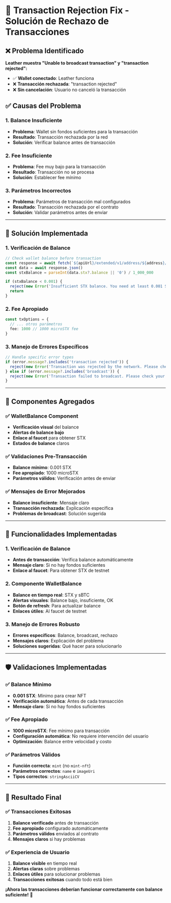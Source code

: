 # 🔧 **Transaction Rejection Fix - Solución de Rechazo de Transacciones**

## ❌ **Problema Identificado**

**Leather muestra "Unable to broadcast transaction" y "transaction rejected":**
- ✅ **Wallet conectado**: Leather funciona
- ❌ **Transacción rechazada**: "transaction rejected"
- ❌ **Sin cancelación**: Usuario no canceló la transacción

## ✅ **Causas del Problema**

### **1. Balance Insuficiente**
- **Problema**: Wallet sin fondos suficientes para la transacción
- **Resultado**: Transacción rechazada por la red
- **Solución**: Verificar balance antes de transacción

### **2. Fee Insuficiente**
- **Problema**: Fee muy bajo para la transacción
- **Resultado**: Transacción no se procesa
- **Solución**: Establecer fee mínimo

### **3. Parámetros Incorrectos**
- **Problema**: Parámetros de transacción mal configurados
- **Resultado**: Transacción rechazada por el contrato
- **Solución**: Validar parámetros antes de enviar

---

## 🔧 **Solución Implementada**

### **1. Verificación de Balance**
```typescript
// Check wallet balance before transaction
const response = await fetch(`${apiUrl}/extended/v1/address/${address}/balances`)
const data = await response.json()
const stxBalance = parseInt(data.stx?.balance || '0') / 1_000_000

if (stxBalance < 0.001) {
  reject(new Error('Insufficient STX balance. You need at least 0.001 STX to create an NFT.'))
  return
}
```

### **2. Fee Apropiado**
```typescript
const txOptions = {
  // ... otros parámetros
  fee: 1000 // 1000 microSTX fee
}
```

### **3. Manejo de Errores Específicos**
```typescript
// Handle specific error types
if (error.message?.includes('transaction rejected')) {
  reject(new Error('Transaction was rejected by the network. Please check your balance and try again.'))
} else if (error.message?.includes('broadcast')) {
  reject(new Error('Transaction failed to broadcast. Please check your connection and try again.'))
}
```

---

## 🎯 **Componentes Agregados**

### **✅ WalletBalance Component**
- **Verificación visual** del balance
- **Alertas de balance bajo**
- **Enlace al faucet** para obtener STX
- **Estados de balance** claros

### **✅ Validaciones Pre-Transacción**
- **Balance mínimo**: 0.001 STX
- **Fee apropiado**: 1000 microSTX
- **Parámetros válidos**: Verificación antes de enviar

### **✅ Mensajes de Error Mejorados**
- **Balance insuficiente**: Mensaje claro
- **Transacción rechazada**: Explicación específica
- **Problemas de broadcast**: Solución sugerida

---

## 🚀 **Funcionalidades Implementadas**

### **1. Verificación de Balance**
- **Antes de transacción**: Verifica balance automáticamente
- **Mensaje claro**: Si no hay fondos suficientes
- **Enlace al faucet**: Para obtener STX de testnet

### **2. Componente WalletBalance**
- **Balance en tiempo real**: STX y sBTC
- **Alertas visuales**: Balance bajo, insuficiente, OK
- **Botón de refresh**: Para actualizar balance
- **Enlaces útiles**: Al faucet de testnet

### **3. Manejo de Errores Robusto**
- **Errores específicos**: Balance, broadcast, rechazo
- **Mensajes claros**: Explicación del problema
- **Soluciones sugeridas**: Qué hacer para solucionarlo

---

## 🛡️ **Validaciones Implementadas**

### **✅ Balance Mínimo**
- **0.001 STX**: Mínimo para crear NFT
- **Verificación automática**: Antes de cada transacción
- **Mensaje claro**: Si no hay fondos suficientes

### **✅ Fee Apropiado**
- **1000 microSTX**: Fee mínimo para transacción
- **Configuración automática**: No requiere intervención del usuario
- **Optimización**: Balance entre velocidad y costo

### **✅ Parámetros Válidos**
- **Función correcta**: `mint` (no `mint-nft`)
- **Parámetros correctos**: `name` e `imageUri`
- **Tipos correctos**: `stringAsciiCV`

---

## 🎉 **Resultado Final**

### **✅ Transacciones Exitosas**
1. **Balance verificado** antes de transacción
2. **Fee apropiado** configurado automáticamente
3. **Parámetros válidos** enviados al contrato
4. **Mensajes claros** si hay problemas

### **✅ Experiencia de Usuario**
1. **Balance visible** en tiempo real
2. **Alertas claras** sobre problemas
3. **Enlaces útiles** para solucionar problemas
4. **Transacciones exitosas** cuando todo está bien

**¡Ahora las transacciones deberían funcionar correctamente con balance suficiente!** 🚀
